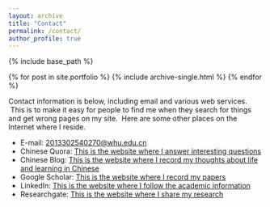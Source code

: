```yaml
---
layout: archive
title: "Contact"
permalink: /contact/
author_profile: true
---
```


{% include base_path %}


{% for post in site.portfolio %}
  {% include archive-single.html %}
{% endfor %}

Contact information is below, including email and various web services.  This is to make it easy for people to find me when they search for things and get wrong pages on my site.  Here are some other places on the Internet where I reside.

* E-mail: 2013302540270@whu.edu.cn
* Chinese Quora: [This is the website where I answer interesting questions](https://www.zhihu.com/people/tan-ben-dong/activities)
* Chinese Blog: [This is the website where I record my thoughts about life and learning in Chinese](https://tanbendong.github.io/)
* Google Scholar: [This is the website where I record my papers](https://scholar.google.com/citations?user=FdEP8xgAAAAJ&hl=en)
* LinkedIn: [This is the website where I follow the academic information](https://www.linkedin.com/in/bendong-tan-453046182/)
* Researchgate: [This is the website where I share my research](https://www.researchgate.net/profile/Bendong_Tan)


